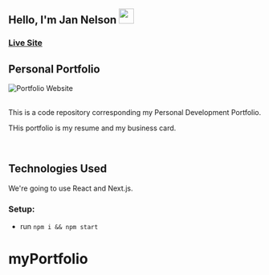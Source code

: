 # <h2>Hello, I'm Jan Nelson <img src="https://raw.githubusercontent.com/aemmadi/aemmadi/master/wave.gif" height="30px" width="30px"></h2>

### [Live Site](https://jannelson.vercel.app/)

## Personal Portfolio 
 
![Portfolio Website](https://i.ibb.co/WgPMpts/image.png) 

<br>
This is a code repository corresponding my Personal Development Portfolio. 

<br>

THis portfolio is my resume and my business card. 

<br>

## Technologies Used
We're going to use React and Next.js. 

### Setup: 
- run ```npm i && npm start``` 

# myPortfolio
